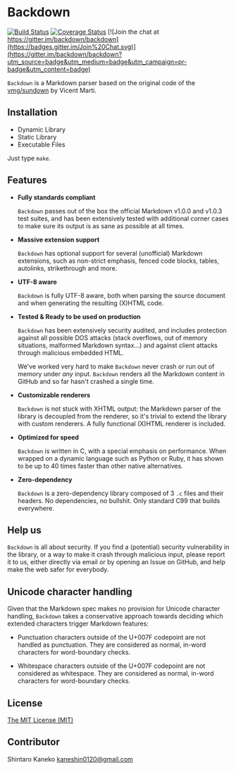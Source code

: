 # Backdown

[![Build Status](https://travis-ci.org/backdown/backdown.svg?branch=master)](https://travis-ci.org/backdown/backdown)
[![Coverage Status](https://coveralls.io/repos/backdown/backdown/badge.svg?branch=master)](https://coveralls.io/r/backdown/backdown?branch=master)
[![Join the chat at https://gitter.im/backdown/backdown](https://badges.gitter.im/Join%20Chat.svg)](https://gitter.im/backdown/backdown?utm_source=badge&utm_medium=badge&utm_campaign=pr-badge&utm_content=badge)

`Backdown` is a Markdown parser based on the original code of the
[vmg/sundown](https://github.com/vmg/sundown) by Vicent Marti.

## Installation

- Dynamic Library
- Static Library
- Executable Files

Just type `make`.

## Features

*	**Fully standards compliant**

	`Backdown` passes out of the box the official Markdown v1.0.0 and v1.0.3
	test suites, and has been extensively tested with additional corner cases
	to make sure its output is as sane as possible at all times.

*	**Massive extension support**

	`Backdown` has optional support for several (unofficial) Markdown extensions,
	such as non-strict emphasis, fenced code blocks, tables, autolinks,
	strikethrough and more.

*	**UTF-8 aware**

	`Backdown` is fully UTF-8 aware, both when parsing the source document and when
	generating the resulting (X)HTML code.

*	**Tested & Ready to be used on production**

	`Backdown` has been extensively security audited, and includes protection against
	all possible DOS attacks (stack overflows, out of memory situations, malformed
	Markdown syntax...) and against client attacks through malicious embedded HTML.

	We've worked very hard to make `Backdown` never crash or run out of memory
	under *any* input. `Backdown` renders all the Markdown content in GitHub and so
	far hasn't crashed a single time.

*	**Customizable renderers**

	`Backdown` is not stuck with XHTML output: the Markdown parser of the library
	is decoupled from the renderer, so it's trivial to extend the library with
	custom renderers. A fully functional (X)HTML renderer is included.

*	**Optimized for speed**

	`Backdown` is written in C, with a special emphasis on performance. When wrapped
	on a dynamic language such as Python or Ruby, it has shown to be up to 40
	times faster than other native alternatives.

*	**Zero-dependency**

	`Backdown` is a zero-dependency library composed of 3 `.c` files and their headers.
	No dependencies, no bullshit. Only standard C99 that builds everywhere.

## Help us

`Backdown` is all about security. If you find a (potential) security vulnerability in the
library, or a way to make it crash through malicious input, please report it to us,
either directly via email or by opening an Issue on GitHub, and help make the web safer
for everybody.

## Unicode character handling

Given that the Markdown spec makes no provision for Unicode character handling, `Backdown`
takes a conservative approach towards deciding which extended characters trigger Markdown
features:

*	Punctuation characters outside of the U+007F codepoint are not handled as punctuation.
	They are considered as normal, in-word characters for word-boundary checks.

*	Whitespace characters outside of the U+007F codepoint are not considered as
	whitespace. They are considered as normal, in-word characters for word-boundary checks.

## License

[The MIT License (MIT)](https://github.com/backdown/backdown/blob/master/LICENSE)

## Contributor

Shintaro Kaneko <kaneshin0120@gmail.com>

